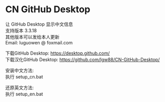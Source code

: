 # CN GitHub Desktop
 让 GitHub Desktop 显示中文信息  
支持版本 3.3.18  
其他版本可以发给本人更新  
Email: luguowen @ foxmail.com

下载GitHub Desktop:  https://desktop.github.com/  
下载汉化GitHub Desktop: https://github.com/lgw88/CN-GitHub-Desktop/

安装中文方法:  
执行 setup_cn.bat

还原英文方法:  
执行 setup_en.bat
